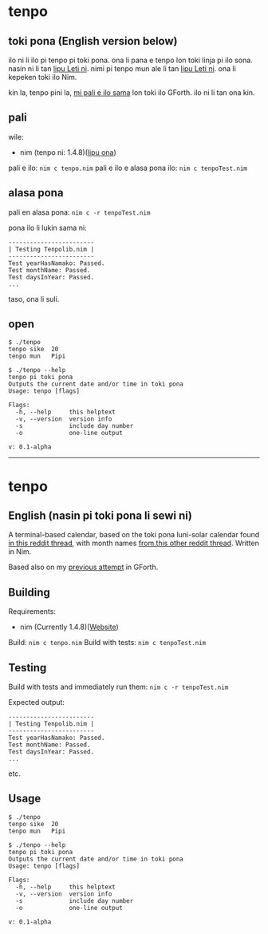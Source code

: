 # tenpo
## toki pona (English version below)
ilo ni li ilo pi tenpo pi toki pona. ona li pana e tenpo lon toki linja pi ilo sona. nasin ni li tan [lipu Leti ni](https://www.reddit.com/r/tokipona/comments/dr378j/lunisolar_calendar_for_toki_pona_done/). nimi pi tenpo mun ale li tan [lipu Leti ni](https://www.reddit.com/r/tokipona/comments/oikpr8/toki_tan_a_creation_story_in_toki_pona_inspired/). ona li kepeken toki ilo Nim.

kin la, tenpo pini la, [mi pali e ilo sama](https://github.com/AlbeyAmakiir/tenpo-pi-toki-pona) lon toki ilo GForth. ilo ni li tan ona kin.

## pali
wile:
* nim (tenpo ni: 1.4.8)([lipu ona](https://nim-lang.org/))

pali e ilo: `nim c tenpo.nim`
pali e ilo e alasa pona ilo: `nim c tenpoTest.nim`

## alasa pona
pali en alasa pona: `nim c -r tenpoTest.nim`

pona ilo li lukin sama ni:
```
------------------------
| Testing Tenpolib.nim |
------------------------
Test yearHasNamako: Passed.
Test monthName: Passed.
Test daysInYear: Passed.
...
```
taso, ona li suli.

## open
```
$ ./tenpo
tenpo sike  20
tenpo mun   Pipi
```
```
$ ./tenpo --help
tenpo pi toki pona
Outputs the current date and/or time in toki pona
Usage: tenpo [flags]

Flags:
  -h, --help     this helptext
  -v, --version  version info
  -s             include day number
  -o             one-line output

v: 0.1-alpha
```

---

# tenpo
## English (nasin pi toki pona li sewi ni)
A terminal-based calendar, based on the toki pona luni-solar calendar found [in this reddit thread](https://www.reddit.com/r/tokipona/comments/dr378j/lunisolar_calendar_for_toki_pona_done/), with month names [from this other reddit thread](https://www.reddit.com/r/tokipona/comments/oikpr8/toki_tan_a_creation_story_in_toki_pona_inspired/). Written in Nim.

Based also on my [previous attempt](https://github.com/AlbeyAmakiir/tenpo-pi-toki-pona) in GForth.

## Building
Requirements:
* nim (Currently 1.4.8)([Website](https://nim-lang.org/))

Build: `nim c tenpo.nim`
Build with tests: `nim c tenpoTest.nim`

## Testing
Build with tests and immediately run them: `nim c -r tenpoTest.nim`

Expected output:
```
------------------------
| Testing Tenpolib.nim |
------------------------
Test yearHasNamako: Passed.
Test monthName: Passed.
Test daysInYear: Passed.
...
```
etc.

## Usage
```
$ ./tenpo
tenpo sike  20
tenpo mun   Pipi
```
```
$ ./tenpo --help
tenpo pi toki pona
Outputs the current date and/or time in toki pona
Usage: tenpo [flags]

Flags:
  -h, --help     this helptext
  -v, --version  version info
  -s             include day number
  -o             one-line output

v: 0.1-alpha
```

